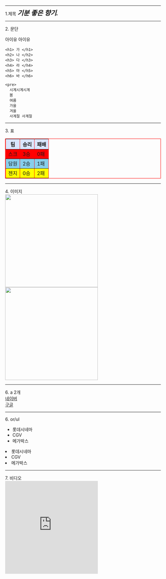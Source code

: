 <!DOCTYPE html>
<html lang="en">
<head>
    <meta charset="UTF-8">
    <meta http-equiv="X-UA-Compatible" content="IE=edge">
    <meta name="viewport" content="width=device-width, initial-scale=1.0">
    <title>Document</title>
</head>
<body>
<hr>
   1.제목
    <span style=" font: italic bold 1.5em/1em Georgia, serif ;">기분 좋은 향기.</span> <br>
</hr>
<hr>
    2. 문단
    <p>
        아이유
        아이유
    </p>
    
    <h1> 가 </h1>
    <h2> 나 </h2>
    <h3> 다 </h3>
    <h4> 라 </h4>
    <h5> 마 </h5>
    <h6> 바 </h6>

    <pre>
      시계시계시계
      봄
      여름
      가을
      겨울
      사계절 사계절
   </pre>
</hr>
<hr>
    3. 표
    <table border="1" bordercolor="red" width="200" align = "center">
  <tr bgcolor="#D9E5FF">
    <th>팀</th>
    <th>승리</th>
    <th>패배</th>
  </tr>
  <tr bgcolor="#FF0000">
    <td>스크</td>
    <td>3승</td>
    <td>0패</td>
  </tr>
  <tr bgcolor="#87CEEB">
    <td>담원</td>
    <td>2승</td>
    <td>1패</td>
  </tr>
  <tr bgcolor="	#FFFF00">
    <td>젠지</td>
    <td>0승</td>
    <td>2패</td>
  </tr>


</table>
</hr>
<hr>
 4. 이미지 <br>
  <img src = "https://i.ytimg.com/vi/WciQwEDtnS8/hqdefault.jpg" width="300"> <br>
  <img src = "https://thumbs.gfycat.com/CloseScratchyIrishredandwhitesetter-size_restricted.gif" width="300"> <br>
</hr>
<hr>
6. a 2개 <br>

<html>
	<body>
		<a href="http://www.naver.com">네이버</a><br>
		<a href="http://google.co.kr" target="_blank">구글</a>
	</body>
</html>

</hr>



<hr>
6. or/ul
<ul>
    <li> 롯데시네마 </li>
    <li> CGV </li>
    <li> 메가박스 </li>
</ul>


<or>
    <li> 롯데시네마 </li>
    <li> CGV </li>
    <li> 메가박스 </li>
</or>
</hr>

<hr>
7. 비디오 <br>

  <iframe width="300" height="300" src="https://www.youtube.com/embed/6hdsPwSH7dQ?start=5?autoplay=1&mute=1" title="YouTube video player" frameborder="0" allow="accelerometer; autoplay; clipboard-write; encrypted-media; gyroscope; picture-in-picture" allowfullscreen></iframe>
 
</hr>

</body>
</html>

